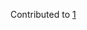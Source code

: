 Contributed to [1]

  [1]: https://github.com/ParkGil-hyeon/ROS-AutoDriving/commits?author=joonyoung1
